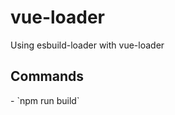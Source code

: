 # <!-- name:start -->vue-loader<!-- name:end -->

<!-- description:start -->Using esbuild-loader with vue-loader<!-- description:end -->

## Commands
<!-- commands:start -->- `npm run build`<!-- commands:end -->
